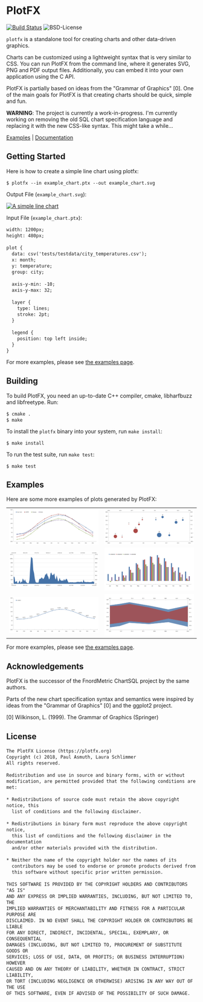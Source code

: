 PlotFX
======

[![Build Status](https://img.shields.io/travis/plotfx/plotfx/master.svg?style=flat-square)](http://travis-ci.org/plotfx/plotfx)
![BSD-License](https://img.shields.io/badge/license-BSD-blue.svg?style=flat-square)

`plotfx` is a standalone tool for creating charts and other data-driven graphics.

Charts can be customized using a lightweight syntax that is very similar to CSS.
You can run PlotFX from the command line, where it generates SVG, PNG and PDF
output files. Additionally, you can embed it into your own application using the
C API.

PlotFX is partially based on ideas from the "Grammar of Graphics" [0].
One of the main goals for PlotFX is that creating charts should be quick, simple
and fun.

**WARNING**: The project is currently a work-in-progress. I'm currently working
on removing the old SQL chart specification language and replacing it with the
new CSS-like syntax. This might take a while...

[Examples](https://plotfx.org/examples) |
[Documentation](https://plotfx.org/reference)


Getting Started
---------------

Here is how to create a simple line chart using plotfx:

    $ plotfx --in example_chart.ptx --out example_chart.svg

Output File (`example_chart.svg`):

[![A simple line chart](https://plotfx.org/examples/linecharts/lines_with_points)](./examples/linecharts/lines_with_points.ptx)

Input File (`example_chart.ptx`):

    width: 1200px;
    height: 480px;

    plot {
      data: csv('tests/testdata/city_temperatures.csv');
      x: month;
      y: temperature;
      group: city;

      axis-y-min: -10;
      axis-y-max: 32;

      layer {
        type: lines;
        stroke: 2pt;
      }

      legend {
        position: top left inside;
      }
    }


For more examples, please see [the examples page](https://plotfx.org/examples).


Building
--------

To build PlotFX, you need an up-to-date C++ compiler, cmake, libharfbuzz and
libfreetype. Run:

    $ cmake .
    $ make

To install the `plotfx` binary into your system, run `make install`:

    $ make install

To run the test suite, run `make test`:

    $ make test


Examples
--------

Here are some more examples of plots generated by PlotFX:

<table>
  <tr>
    <td width="50%">
      <img src="./examples/linecharts/lines_with_points.svg">
    </td>
    <td width="50%">
      <img src="./examples/pointcharts/pointchart_with_labels.svg">
    </td>
  </tr>
  <tr>
  </tr>
  <tr>
    <td width="50%">
      <img src="./examples/areacharts/simple_area.svg">
    </td>
    <td width="50%">
      <img src="./examples/barcharts/examples_negative_values.png?raw=true">
    </td>
  </tr>
  <tr>
  </tr>
  <tr>
    <td width="50%">
      <img src="./examples/linecharts/lines_with_labels.svg">
    </td>
    <td width="50%">
      <img src="./examples/areacharts/examples_area_ranges.png?raw=true">
    </td>
  </tr>
</table>


For more examples, please see [the examples page](https://plotfx.org/examples).


Acknowledgements
----------------

PlotFX is the successor of the FnordMetric ChartSQL project by the same authors.

Parts of the new chart specification syntax and semantics were inspired by ideas
from the "Grammar of Graphics" [0] and the ggplot2 project.

[0] Wilkinson, L. (1999). The Grammar of Graphics (Springer)

License
-------

    The PlotFX License (https://plotfx.org)
    Copyright (c) 2018, Paul Asmuth, Laura Schlimmer
    All rights reserved.

    Redistribution and use in source and binary forms, with or without
    modification, are permitted provided that the following conditions are met:

    * Redistributions of source code must retain the above copyright notice, this
      list of conditions and the following disclaimer.

    * Redistributions in binary form must reproduce the above copyright notice,
      this list of conditions and the following disclaimer in the documentation
      and/or other materials provided with the distribution.

    * Neither the name of the copyright holder nor the names of its
      contributors may be used to endorse or promote products derived from
      this software without specific prior written permission.

    THIS SOFTWARE IS PROVIDED BY THE COPYRIGHT HOLDERS AND CONTRIBUTORS "AS IS"
    AND ANY EXPRESS OR IMPLIED WARRANTIES, INCLUDING, BUT NOT LIMITED TO, THE
    IMPLIED WARRANTIES OF MERCHANTABILITY AND FITNESS FOR A PARTICULAR PURPOSE ARE
    DISCLAIMED. IN NO EVENT SHALL THE COPYRIGHT HOLDER OR CONTRIBUTORS BE LIABLE
    FOR ANY DIRECT, INDIRECT, INCIDENTAL, SPECIAL, EXEMPLARY, OR CONSEQUENTIAL
    DAMAGES (INCLUDING, BUT NOT LIMITED TO, PROCUREMENT OF SUBSTITUTE GOODS OR
    SERVICES; LOSS OF USE, DATA, OR PROFITS; OR BUSINESS INTERRUPTION) HOWEVER
    CAUSED AND ON ANY THEORY OF LIABILITY, WHETHER IN CONTRACT, STRICT LIABILITY,
    OR TORT (INCLUDING NEGLIGENCE OR OTHERWISE) ARISING IN ANY WAY OUT OF THE USE
    OF THIS SOFTWARE, EVEN IF ADVISED OF THE POSSIBILITY OF SUCH DAMAGE.
